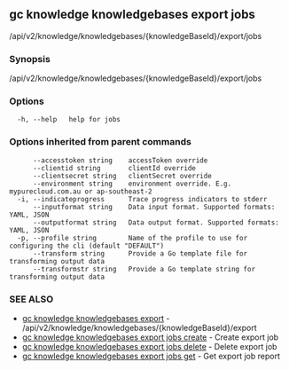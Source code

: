 ## gc knowledge knowledgebases export jobs

/api/v2/knowledge/knowledgebases/{knowledgeBaseId}/export/jobs

### Synopsis

/api/v2/knowledge/knowledgebases/{knowledgeBaseId}/export/jobs

### Options

```
  -h, --help   help for jobs
```

### Options inherited from parent commands

```
      --accesstoken string    accessToken override
      --clientid string       clientId override
      --clientsecret string   clientSecret override
      --environment string    environment override. E.g. mypurecloud.com.au or ap-southeast-2
  -i, --indicateprogress      Trace progress indicators to stderr
      --inputformat string    Data input format. Supported formats: YAML, JSON
      --outputformat string   Data output format. Supported formats: YAML, JSON
  -p, --profile string        Name of the profile to use for configuring the cli (default "DEFAULT")
      --transform string      Provide a Go template file for transforming output data
      --transformstr string   Provide a Go template string for transforming output data
```

### SEE ALSO

* [gc knowledge knowledgebases export](gc_knowledge_knowledgebases_export.html)	 - /api/v2/knowledge/knowledgebases/{knowledgeBaseId}/export
* [gc knowledge knowledgebases export jobs create](gc_knowledge_knowledgebases_export_jobs_create.html)	 - Create export job
* [gc knowledge knowledgebases export jobs delete](gc_knowledge_knowledgebases_export_jobs_delete.html)	 - Delete export job
* [gc knowledge knowledgebases export jobs get](gc_knowledge_knowledgebases_export_jobs_get.html)	 - Get export job report


